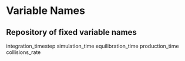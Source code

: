 # Variable Names

## Repository of fixed variable names

integration_timestep
simulation_time
equilibration_time
production_time
collisions_rate
